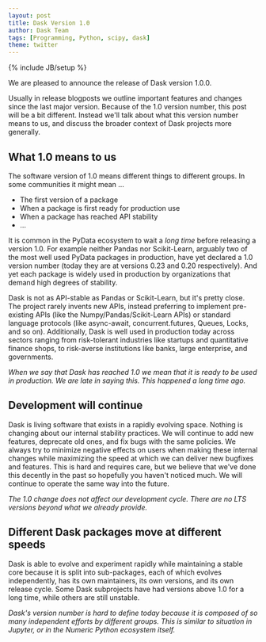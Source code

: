```yaml
---
layout: post
title: Dask Version 1.0
author: Dask Team
tags: [Programming, Python, scipy, dask]
theme: twitter
---
```

{% include JB/setup %}

We are pleased to announce the release of Dask version 1.0.0.

Usually in release blogposts we outline important features and changes since
the last major version.  Because of the 1.0 version number, this post will be a
bit different.  Instead we'll talk about what this version number means to us,
and discuss the broader context of Dask projects more generally.


What 1.0 means to us
--------------------

The software version of 1.0 means different things to different groups.
In some communities it might mean ...

-  The first version of a package
-  When a package is first ready for production use
-  When a package has reached API stability
-  ...

It is common in the PyData ecosystem to wait a *long time* before releasing a
version 1.0.  For example neither Pandas nor Scikit-Learn, arguably two of the
most well used PyData packages in production, have yet declared a 1.0 version
number (today they are at versions 0.23 and 0.20 respectively).  And yet each
package is widely used in production by organizations that demand high degrees
of stability.

Dask is not as API-stable as Pandas or Scikit-Learn, but it's pretty close.
The project rarely invents new APIs, instead preferring to implement
pre-existing APIs (like the Numpy/Pandas/Scikit-Learn APIs) or standard language
protocols (like async-await, concurrent.futures, Queues, Locks, and so on).
Additionally, Dask is well used in production today across sectors ranging from
risk-tolerant industries like startups and quantitative finance shops, to
risk-averse institutions like banks, large enterprise, and governments.

*When we say that Dask has reached 1.0 we mean that it is ready to be used in
production.  We are late in saying this.  This happened a long time ago.*


Development will continue
-----------------------------------------------------

Dask is living software that exists in a rapidly evolving space.  Nothing is
changing about our internal stability practices.  We will continue to add new
features, deprecate old ones, and fix bugs with the same policies.  We always
try to minimize negative effects on users when making these internal changes
while maximizing the speed at which we can deliver new bugfixes and features.
This is hard and requires care, but we believe that we've done this decently in
the past so hopefully you haven't noticed much.  We will continue to operate
the same way into the future.

*The 1.0 change does not affect our development cycle.  There are no LTS
versions beyond what we already provide.*


Different Dask packages move at different speeds
------------------------------------------------

Dask is able to evolve and experiment rapidly while maintaining a stable core
because it is split into sub-packages, each of which evolves independently, has
its own maintainers, its own versions, and its own release cycle.  Some Dask
subprojects have had versions above 1.0 for a long time, while others are still
unstable.

*Dask's version number is hard to define today because it is composed of so
many independent efforts by different groups.  This is similar to situation in
Jupyter, or in the Numeric Python ecosystem itself.*
